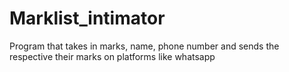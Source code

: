 # Marklist_intimator
Program that takes in marks, name, phone number and sends the respective their marks on platforms like whatsapp
